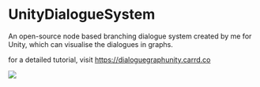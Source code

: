 # UnityDialogueSystem
An open-source node based branching dialogue system created by me for Unity, which can visualise the dialogues in graphs.

for a detailed tutorial, visit https://dialoguegraphunity.carrd.co

<img src="https://dialoguegraphunity.carrd.co/assets/images/image01.jpg?v87118050770951">

